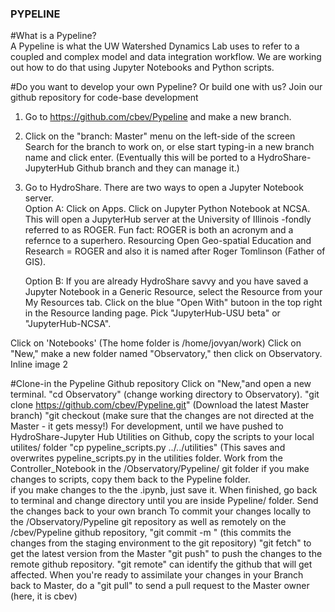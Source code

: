 ### PYPELINE 
#What is a Pypeline?  </br>
A Pypeline is what the UW Watershed Dynamics Lab uses to refer to a coupled and complex model and data integration workflow.  We are working out how to do that using Jupyter Notebooks and Python scripts. </br>

#Do you want to develop your own Pypeline? Or build one with us? Join our github repository for code-base development </br>
1. Go to https://github.com/cbev/Pypeline and make a new branch. </br>
2. Click on the "branch: Master" menu on the left-side of the screen
Search for the branch to work on, or else start typing-in a new branch name and click enter. (Eventually this will be ported to a HydroShare-JupyterHub Github branch and they can manage it.)
3. Go to HydroShare. There are two ways to open a Jupyter Notebook server.  </br>
    Option A:  Click on Apps. Click on Jupyter Python Notebook at NCSA. This will open a JupyterHub server at the University of Illinois -fondly referred to as ROGER. Fun fact: ROGER is both an acronym and a refernce to a superhero. Resourcing Open Geo-spatial Education and Research = ROGER and also it is named after Roger Tomlinson (Father of GIS).  </br>
    
    Option B: If you are already HydroShare savvy and you have saved a Jupyter Notebook in a Generic Resource, select the Resource from your My Resources tab. Click on the blue "Open With" butoon in the top right in the Resource landing page.  Pick "JupyterHub-USU beta" or "JupyterHub-NCSA". 
    
Click on 'Notebooks' (The home folder is /home/jovyan/work)
Click on "New," make a new folder named "Observatory," then click on Observatory.
Inline image 2

#Clone-in the Pypeline Github repository
Click on "New,"and open a new terminal.
"cd Observatory" (change working directory to Observatory).
"git clone https://github.com/cbev/Pypeline.git" (Download the latest Master branch)
"git checkout <name of branch> (make sure that the changes are not directed at the Master - it gets messy!)
For development, until we have pushed to HydroShare-Jupyter Hub Utilities on Github, copy the scripts to your local utilites/ folder
"cp pypeline_scripts.py ../../utilities" (This saves and overwrites pypeline_scripts.py in the utilities folder.
Work from the Controller_Notebook in the /Observatory/Pypeline/ git folder
if you make changes to scripts, copy them back to the Pypeline folder.  
if you make changes to the the .ipynb, just save it.
When finished, go back to terminal and change directory until you are inside Pypeline/ folder.  Send the changes back to your own branch
To commit your changes locally to the /Observatory/Pypeline git repository as well as remotely on the /cbev/Pypeline github repository, 
"git commit -m <insert short message to explain the changes>" (this commits the changes from the staging environment to the git repository)
"git fetch" to get the latest version from the Master 
"git push" to push the changes to the remote github repository. "git remote" can identify the github that will get affected.
When you're ready to assimilate your changes in your Branch back to Master, do a "git pull" to send a pull request to the Master owner (here, it is cbev)
